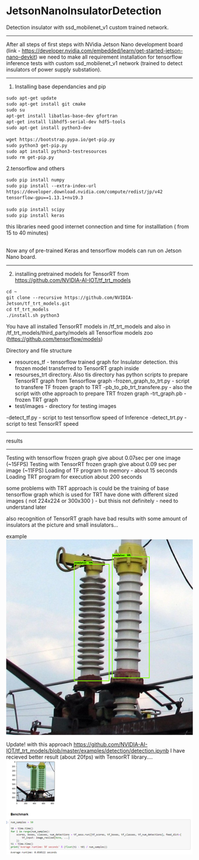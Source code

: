 # JetsonNanoInsulatorDetection
Detection insulator with ssd_mobilenet_v1 custom trained network.
***
After all steps of first steps with NVidia Jetson Nano development board (link - https://developer.nvidia.com/embedded/learn/get-started-jetson-nano-devkit) we need to make all requirement installation for tensorflow inference tests with custom ssd_mobilenet_v1 network (trained to detect insulators of power supply substation).
***
1. Installing base dependancies and pip
```
sudo apt-get update
sudo apt-get install git cmake
sudo su
apt-get install libatlas-base-dev gfortran
apt-get install libhdf5-serial-dev hdf5-tools
sudo apt-get install python3-dev

wget https://bootstrap.pypa.io/get-pip.py
sudo python3 get-pip.py
sudo apt install python3-testresources
sudo rm get-pip.py
```
2.tensorflow and others
```
sudo pip install numpy
sudo pip install --extra-index-url https://developer.download.nvidia.com/compute/redist/jp/v42 tensorflow-gpu==1.13.1+nv19.3

sudo pip install scipy
sudo pip install keras
```
this libraries need good internet connection and time for installlation ( from 15 to 40 minutes) <br/><br/>

Now any of pre-trained Keras and tensorflow models can run on Jetson Nano board.
***
2. installing pretrained models for TensorRT from https://github.com/NVIDIA-AI-IOT/tf_trt_models
```
cd ~
git clone --recursive https://github.com/NVIDIA-Jetson/tf_trt_models.git
cd tf_trt_models
./install.sh python3
```
You have all installed TensorRT models in /tf_trt_models and also in /tf_trt_models/third_party/models all Tensorflow models zoo (https://github.com/tensorflow/models)

Directory and file structure
- resources_tf - tensorflow trained graph for Insulator detection.
  this frozen model transferred to TensorRT graph inside
- resourses_trt directory. Also tis directory has python scripts to prepare TensorRT graph from Tensorflow graph
  -frozen_graph_to_trt.py - script to transfere TF frozen graph to TRT
  -pb_to_pb_trt_transfere.py - also the script with othe approach to prepare TRT frozen graph
  -trt_graph.pb - frozen TRT graph
- test/images - directory for testing images

-detect_tf.py - script to test tensorflow speed of Inference
-detect_trt.py - script to  test TensorRT speed

***
results
***
Testing with tensorflow frozen graph give about 0.07sec per one image (~15FPS)
Testing with TensorRT frozen graph give about 0.09 sec per image (~11FPS)
Loading of TF program to memory - about 15 seconds
Loading TRT program for execution about 200 seconds

some problems with TRT approach is could be the training of base tensorflow graph which is used for TRT have done with different sized images ( not 224x224 or 300x300 ) - but thisis not definitely - need to understand later

also recognition of TensorRT graph have bad results with some amount of insulators  at the picture and small insulators...


example
![insulators detected](test/images/result.png)

Update!
with this approach https://github.com/NVIDIA-AI-IOT/tf_trt_models/blob/master/examples/detection/detection.ipynb
I have recieved better result (about 20fps) with TensorRT library....
![insulator detected](test/images/ddeteccted_result.png)
